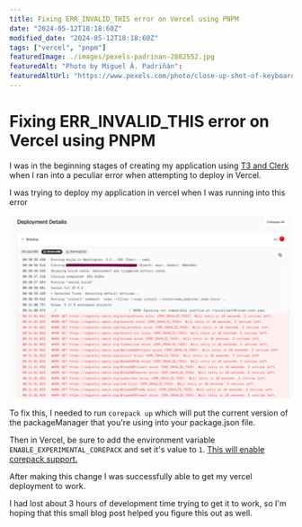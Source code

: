 ```yaml
---
title: Fixing ERR_INVALID_THIS error on Vercel using PNPM
date: "2024-05-12T18:18:60Z"
modified_date: "2024-05-12T18:18:60Z"
tags: ["vercel", "pnpm"]
featuredImage: ./images/pexels-padrinan-2882552.jpg
featuredAlt: "Photo by Miguel Á. Padriñán":
featuredAltUrl: "https://www.pexels.com/photo/close-up-shot-of-keyboard-buttons-2882552/"
---
```


# Fixing ERR_INVALID_THIS error on Vercel using PNPM

I was in the beginning stages of creating my application using [T3 and Clerk](https://github.com/clerk/t3-turbo-and-clerk) when I ran into a peculiar error when attempting to deploy in Vercel.

I was trying to deploy my application in vercel when I was running into this error

![![Vercel ERR_INVALID_THIS error using PNPM](./images/fixing-errinvalidthis-error-on-vercel-using-pnpm/vercel-pnpm-error.png "Vercel ERR_INVALID_THIS error using PNPM")](./images/fixing-errinvalidthis-error-on-vercel-using-pnpm/vercel-pnpm-error.png)

To fix this, I needed to run `corepack up` which will put the current version of the packageManager that you're using into your package.json file.

Then in Vercel, be sure to add the environment variable `ENABLE_EXPERIMENTAL_COREPACK` and set it's value to `1`. [This will enable corepack support.](https://vercel.com/changelog/corepack-experimental-is-now-available)

After making this change I was successfully able to get my vercel deployment to work.

I had lost about 3 hours of development time trying to get it to work, so I'm hoping that this small blog post helped you figure this out as well.
